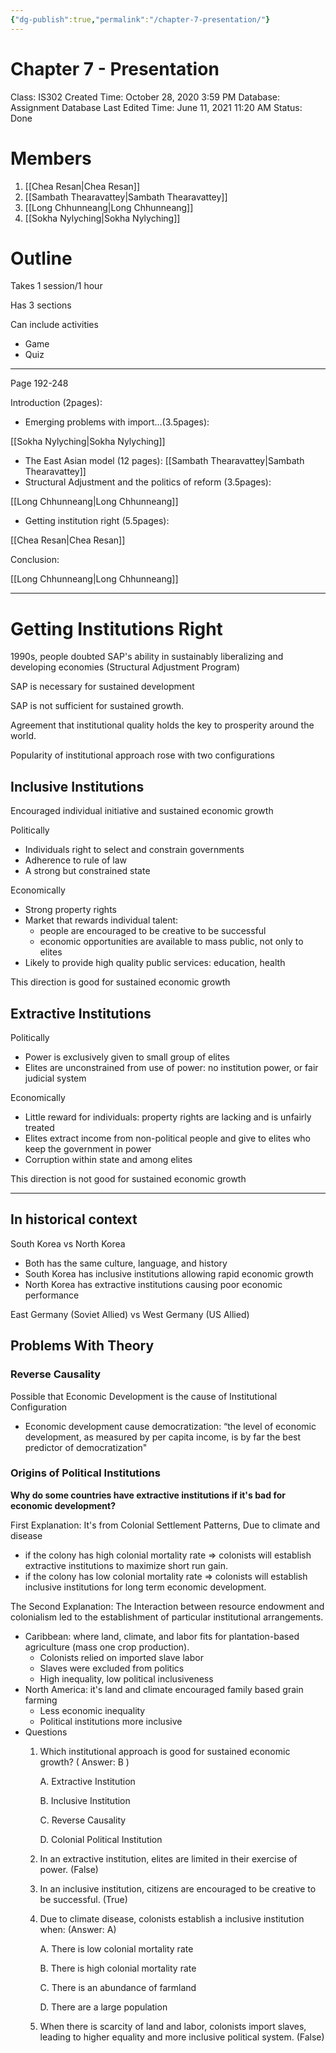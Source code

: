 ```yaml
---
{"dg-publish":true,"permalink":"/chapter-7-presentation/"}
---
```


# Chapter 7 - Presentation

Class: IS302
Created Time: October 28, 2020 3:59 PM
Database: Assignment Database
Last Edited Time: June 11, 2021 11:20 AM
Status: Done

# Members

1. [[Chea Resan\|Chea Resan]] 
2. [[Sambath Thearavattey\|Sambath Thearavattey]] 
3. [[Long Chhunneang\|Long Chhunneang]] 
4. [[Sokha Nylyching\|Sokha Nylyching]] 

# Outline

Takes 1 session/1 hour

Has 3 sections

Can include activities

- Game
- Quiz

---

Page 192-248

Introduction (2pages):

- Emerging problems with import...(3.5pages):

[[Sokha Nylyching\|Sokha Nylyching]] 

- The East Asian model (12 pages): [[Sambath Thearavattey\|Sambath Thearavattey]]
- Structural Adjustment and the politics of reform (3.5pages):

[[Long Chhunneang\|Long Chhunneang]] 

- Getting institution right (5.5pages):

[[Chea Resan\|Chea Resan]] 

Conclusion:

[[Long Chhunneang\|Long Chhunneang]] 

---

# Getting Institutions Right

1990s, people doubted SAP's ability in sustainably liberalizing and developing economies (Structural Adjustment Program)

SAP is necessary for sustained development

SAP is not sufficient for sustained growth.

Agreement that institutional quality holds the key to prosperity around the world.

Popularity of institutional approach rose with two configurations

## Inclusive Institutions

Encouraged individual initiative and sustained economic growth

Politically

- Individuals right to select and constrain governments
- Adherence to rule of law
- A strong but constrained state

Economically

- Strong property rights
- Market that rewards individual talent:
    - people are encouraged to be creative to be successful
    - economic opportunities are available to mass public, not only to elites
- Likely to provide high quality public services: education, health

This direction is good for sustained economic growth

## Extractive Institutions

Politically

- Power is exclusively given to small group of elites
- Elites are unconstrained from use of power: no institution power, or fair judicial system

Economically

- Little reward for individuals: property rights are lacking and is unfairly treated
- Elites extract income from non-political people and give to elites who keep the government in power
- Corruption within state and among elites

This direction is not good for sustained economic growth

---

## In historical context

South Korea vs North Korea

- Both has the same culture, language, and history
- South Korea has inclusive institutions allowing rapid economic growth
- North Korea has extractive institutions causing poor economic performance

East Germany (Soviet Allied) vs West Germany (US Allied)

## Problems With Theory

### Reverse Causality

Possible that Economic Development is the cause of Institutional Configuration

- Economic development cause democratization:  “the level of economic development, as measured by per capita income, is by far the best predictor of democratization"

### Origins of Political Institutions

**Why do some countries have extractive institutions if it's bad for economic development?**

First Explanation: It's from Colonial Settlement Patterns, Due to climate and disease

- if the colony has high colonial mortality rate ⇒ colonists will establish extractive institutions to maximize short run gain.
- if the colony has low colonial mortality rate ⇒ colonists will establish inclusive institutions for long term economic development.

The Second Explanation: The Interaction between resource endowment and colonialism led to the establishment of particular institutional arrangements. 

- Caribbean: where land, climate, and labor fits for plantation-based agriculture (mass one crop production).
    - Colonists relied on imported slave labor
    - Slaves were excluded from politics
    - High inequality, low political inclusiveness
- North America: it's land and climate encouraged family based grain farming
    - Less economic inequality
    - Political institutions more inclusive
- Questions
    1. Which institutional approach is good for sustained economic growth? ( Answer: B )
        
        A. Extractive Institution
        
        B. Inclusive Institution
        
        C. Reverse Causality
        
        D. Colonial Political Institution
        
    2. In an extractive institution, elites are limited in their exercise of power. (False)
    3. In an inclusive institution, citizens are encouraged to be creative to be successful. (True)
    4. Due to climate disease, colonists establish a inclusive institution when: (Answer: A)
        
        A. There is low colonial mortality rate
        
        B. There is high colonial mortality rate
        
        C. There is an abundance of farmland
        
        D. There are a large population
        
    5. When there is scarcity of land and labor, colonists import slaves, leading to higher equality and more inclusive political system. (False)
